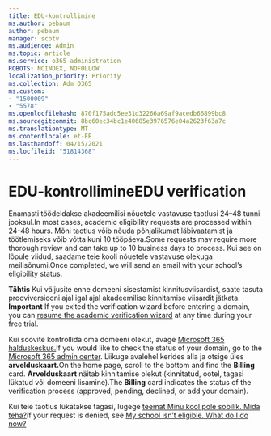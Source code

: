 ```yaml
---
title: EDU-kontrollimine
ms.author: pebaum
author: pebaum
manager: scotv
ms.audience: Admin
ms.topic: article
ms.service: o365-administration
ROBOTS: NOINDEX, NOFOLLOW
localization_priority: Priority
ms.collection: Adm_O365
ms.custom:
- "1500009"
- "5578"
ms.openlocfilehash: 870f175adc5ee31d32266a69af9acedb66899bc8
ms.sourcegitcommit: 8bc60ec34bc1e40685e3976576e04a2623f63a7c
ms.translationtype: MT
ms.contentlocale: et-EE
ms.lasthandoff: 04/15/2021
ms.locfileid: "51814368"
---
```

# <a name="edu-verification"></a><span data-ttu-id="1f780-102">EDU-kontrollimine</span><span class="sxs-lookup"><span data-stu-id="1f780-102">EDU verification</span></span>

<span data-ttu-id="1f780-103">Enamasti töödeldakse akadeemilisi nõuetele vastavuse taotlusi 24–48 tunni jooksul.</span><span class="sxs-lookup"><span data-stu-id="1f780-103">In most cases, academic eligibility requests are processed within 24-48 hours.</span></span> <span data-ttu-id="1f780-104">Mõni taotlus võib nõuda põhjalikumat läbivaatamist ja töötlemiseks võib võtta kuni 10 tööpäeva.</span><span class="sxs-lookup"><span data-stu-id="1f780-104">Some requests may require more thorough review and can take up to 10 business days to process.</span></span> <span data-ttu-id="1f780-105">Kui see on lõpule viidud, saadame teie kooli nõuetele vastavuse olekuga meilisõnumi.</span><span class="sxs-lookup"><span data-stu-id="1f780-105">Once completed, we will send an email with your school’s eligibility status.</span></span>

<span data-ttu-id="1f780-106">**Tähtis** Kui väljusite enne domeeni sisestamist kinnitusviisardist, saate tasuta prooviversiooni ajal igal ajal akadeemilise kinnitamise viisardit jätkata. [](https://go.microsoft.com/fwlink/p/?linkid=2135255)</span><span class="sxs-lookup"><span data-stu-id="1f780-106">**Important** If you exited the verification wizard before entering a domain, you can [resume the academic verification wizard](https://go.microsoft.com/fwlink/p/?linkid=2135255) at any time during your free trial.</span></span>

<span data-ttu-id="1f780-107">Kui soovite kontrollida oma domeeni olekut, avage [Microsoft 365 halduskeskus.](https://go.microsoft.com/fwlink/p/?linkid=2024339)</span><span class="sxs-lookup"><span data-stu-id="1f780-107">If you would like to check the status of your domain, go to the [Microsoft 365 admin center](https://go.microsoft.com/fwlink/p/?linkid=2024339).</span></span> <span data-ttu-id="1f780-108">Liikuge avalehel kerides alla ja otsige üles **arvelduskaart.**</span><span class="sxs-lookup"><span data-stu-id="1f780-108">On the home page, scroll to the bottom and find the **Billing** card.</span></span> <span data-ttu-id="1f780-109">**Arvelduskaart** näitab kinnitamise olekut (kinnitatud, ootel, tagasi lükatud või domeeni lisamine).</span><span class="sxs-lookup"><span data-stu-id="1f780-109">The **Billing** card indicates the status of the verification process (approved, pending, declined, or add your domain).</span></span>

<span data-ttu-id="1f780-110">Kui teie taotlus lükatakse tagasi, lugege [teemat Minu kool pole sobilik. Mida teha?](https://docs.microsoft.com/microsoft-365/commerce/subscriptions/verify-academic-eligibility#my-school-isnt-eligible-what-do-i-do-now)</span><span class="sxs-lookup"><span data-stu-id="1f780-110">If your request is denied, see [My school isn’t eligible. What do I do now?](https://docs.microsoft.com/microsoft-365/commerce/subscriptions/verify-academic-eligibility#my-school-isnt-eligible-what-do-i-do-now)</span></span>